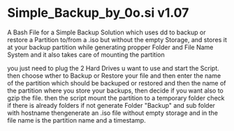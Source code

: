 # Simple_Backup_by_0o.si v1.07

A Bash File for a Simple Backup Solution which uses dd to backup or restore a Partition to/from a .iso but without the empty Storage, and stores it at your backup partition while generating propper Folder and File Name System and it also takes care of mounting the partition

you just need to plug the 2 Hard Drives u want to use and start the Script. then choose wther to Backup or Restore  your file and then enter the name of the partition which should be backuped or restored and then the name of the partition where you store your backups, then decide if you want also to gzip the file. then the script mount the partition to a temporary folder check if there is already folders if not generate Folder "Backup" and sub folder with hostname thengenerate an .iso file without empty storage and in the file name is the partition name and a timestamp.
